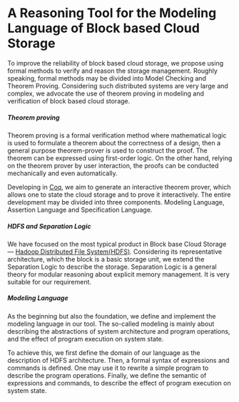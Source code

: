 # A Reasoning Tool for the Modeling Language of Block based Cloud Storage

To improve the reliability of block based cloud storage, we propose using formal methods to verify and reason the storage management. Roughly speaking, formal methods may be divided into Model Checking and Theorem Proving. Considering such distributed systems are very large and complex, we advocate the use of theorem proving in modeling and verification of block based cloud storage.

##### Theorem proving 

Theorem proving is a formal verification method where mathematical logic is used to formulate a theorem about the correctness of a design, then a general purpose theorem-prover is used to construct the proof. The theorem can be expressed using first-order logic. On the other hand, relying on the theorem prover by user interaction, the proofs can be conducted mechanically and even automatically.

Developing in [Coq](https://coq.inria.fr/), we aim to generate an interactive theorem prover,
 which allows one to state the cloud storage and to prove it interactively. The entire development may be divided into three components. Modeling Language, Assertion Language and Specification Language.

##### HDFS and Separation Logic

We have focused on the most typical product in Block base Cloud Storage — [Hadoop Distributed File System(HDFS)](https://hadoop.apache.org/docs/r1.2.1/hdfs_design.html). Considering its representative architecture, which the block is a basic storage unit, we extend the Separation Logic to describe the storage. Separation Logic is a general theory for modular reasoning about explicit memory management. It is very suitable for our requirement.

##### Modeling Language

As the beginning but also the foundation, we define and implement the modeling language in our tool. The so-called modeling is mainly about describing the abstractions of system architecture and program operations, and the effect of program execution on system state.

To achieve this, we first define the domain of our language as the description of HDFS architecture. Then, a formal syntax of expressions and commands is defined. One may use it to rewrite a simple program to describe the program operations. Finally, we define the semantic of expressions and commands, to describe the effect of program execution on system state.